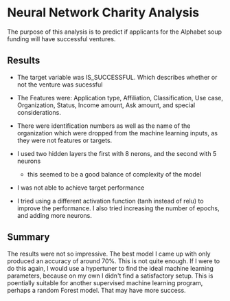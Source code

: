 # Neural Network Charity Analysis

The purpose of this analysis is to predict if applicants for the Alphabet soup funding will have successful ventures. 

## Results

- The target variable was IS_SUCCESSFUL. Which describes whether or not the venture was sucessful 
- The Features were: Application type, Affiliation, Classification, Use case, Organization, Status, Income amount, Ask amount, and special considerations.
- There were identification numbers as well as the name of the organization which were dropped from the machine learning inputs, as they were not features or targets.


- I used two hidden layers the first with 8 nerons, and the second with 5 neurons
    - this seemed to be a good balance of complexity of the model
- I was not able to achieve target performance
- I tried using a different activation function (tanh instead of relu) to improve the performance.
    I also tried increasing the number of epochs, and adding more neurons.

## Summary
The results were not so impressive. The best model I came up with only produced an accuracy of around 70%. This is not quite enough. If I were to do this again, I would use a hypertuner to find the ideal machine learning parameters, because on my own I didn't find a satisfactory setup. 
This is poentially suitable for another supervised machine learning program, perhaps a random Forest model. That may have more success. 